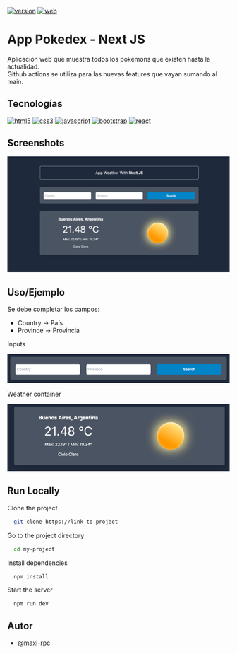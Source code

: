 

[![version](https://img.shields.io/badge/version-1.0.0-blue)]()
[![web](https://img.shields.io/badge/live-web-blue)](https://maxi-rpc.github.io//)
# App Pokedex - Next JS

Aplicación web que muestra todos los pokemons que existen hasta la actualidad.
<br>
Github actions se utiliza para las nuevas features que vayan sumando al main.

## Tecnologías

[![html5](https://img.shields.io/badge/html5-E34F26?style=for-the-badge&logo=html5&logoColor=white&labelColor=101010)]()
[![css3](https://img.shields.io/badge/css3-1572B6?style=for-the-badge&logo=css3&logoColor=white&labelColor=101010)]()
[![javascript](https://img.shields.io/badge/javascript-F7DF1E?style=for-the-badge&logo=javascript&logoColor=white&labelColor=101010)]()
[![bootstrap](https://img.shields.io/badge/bootstrap-7952B3?style=for-the-badge&logo=bootstrap&logoColor=white&labelColor=101010)]()
[![react](https://img.shields.io/badge/react-61DAFB?style=for-the-badge&logo=react&logoColor=white&labelColor=101010)]()

## Screenshots

![App Screenshot](https://raw.githubusercontent.com/Maxi-rpc/app_weather/main/public/images/app_weather_main.png)


## Uso/Ejemplo
Se debe completar los campos: 
- Country ->  País
- Province -> Provincia

Inputs

![App Screenshot](https://raw.githubusercontent.com/Maxi-rpc/app_weather/main/public/images/app_weather_inputs.png)

Weather container

![App Screenshot](https://raw.githubusercontent.com/Maxi-rpc/app_weather/main/public/images/app_weather_weather.png)
## Run Locally

Clone the project

```bash
  git clone https://link-to-project
```

Go to the project directory

```bash
  cd my-project
```

Install dependencies

```bash
  npm install
```

Start the server

```bash
  npm run dev
```


## Autor

- [@maxi-rpc](https://github.com/Maxi-rpc)

